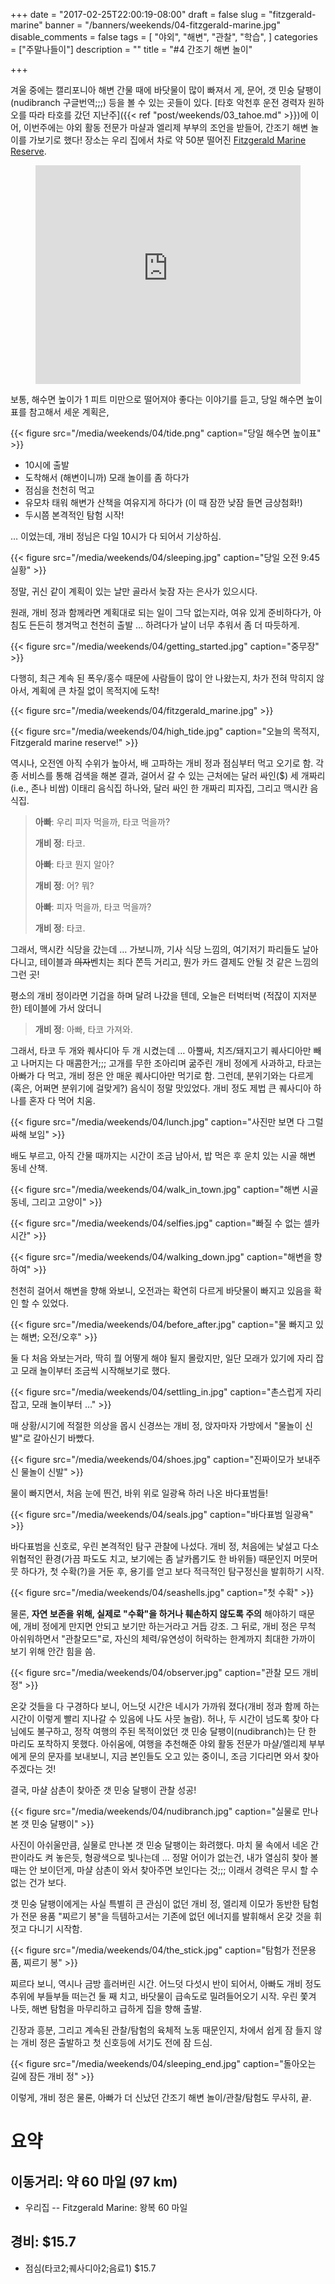 +++
date = "2017-02-25T22:00:19-08:00"
draft = false
slug = "fitzgerald-marine"
banner = "/banners/weekends/04-fitzgerald-marine.jpg"
disable_comments = false
tags = [
    "야외",
    "해변",
    "관찰",
    "학습",
]
categories = ["주말나들이"]
description = ""
title = "#4 간조기 해변 놀이"

+++

겨울 중에는 캘리포니아 해변 간물 때에 바닷물이 많이 빠져서 게, 문어,
갯 민숭 달팽이(nudibranch 구글번역;;;) 등을 볼 수 있는 곳들이 있다.
[타호 악천후 운전 경력자 원하오를 따라 타호를 갔던 지난주]({{< ref
"post/weekends/03_tahoe.md" >}})에 이어, 이번주에는 야외 활동 전문가
마샬과 엘리제 부부의 조언을 받들어, 간조기 해변 놀이를 가보기로 했다!
장소는 우리 집에서 차로 약 50분 떨어진 [Fitzgerald Marine
Reserve](http://www.fitzgeraldreserve.org).

<figure>
<iframe
src="https://www.google.com/maps/embed?pb=!1m18!1m12!1m3!1d3164.395207807116!2d-122.51680608431771!3d37.52218013442412!2m3!1f0!2f0!3f0!3m2!1i1024!2i768!4f13.1!3m3!1m2!1s0x808f71ed12147d11%3A0x5341f4fb95812297!2sFitzgerald+Marine+Reserve!5e0!3m2!1sen!2sus!4v1487985888182"
width="100%" height="350" frameborder="0" style="border:0"
allowfullscreen></iframe>
</figure>

보통, 해수면 높이가 1 피트 미만으로 떨어져야 좋다는 이야기를 듣고, 당일 해수면
높이표를 참고해서 세운 계획은,

{{< figure
  src="/media/weekends/04/tide.png"
  caption="당일 해수면 높이표" >}}

- 10시에 출발
- 도착해서 (해변이니까) 모래 놀이를 좀 하다가
- 점심을 천천히 먹고
- 유모차 태워 해변가 산책을 여유지게 하다가 (이 때 잠깐 낮잠 들면 금상첨화!)
- 두시쯤 본격적인 탐험 시작!

… 이었는데, 개비 정님은 다일 10시가 다 되어서 기상하심.

{{< figure
  src="/media/weekends/04/sleeping.jpg"
  caption="당일 오전 9:45 실황" >}}

정말, 귀신 같이 계획이 있는 날만 골라서 늦잠 자는 은사가 있으시다.

원래, 개비 정과 함께라면 계획대로 되는 일이 그닥 없는지라, 여유 있게
준비하다가, 아침도 든든히 챙겨먹고 천천히 출발 … 하려다가 날이 너무 추워서
좀 더 따듯하게.

{{< figure
  src="/media/weekends/04/getting_started.jpg"
  caption="중무장" >}}

다행히, 최근 계속 된 폭우/홍수 때문에 사람들이 많이 안 나왔는지, 차가 전혀
막히지 않아서, 계획에 큰 차질 없이 목적지에 도착!

{{< figure
  src="/media/weekends/04/fitzgerald_marine.jpg" >}}

{{< figure
  src="/media/weekends/04/high_tide.jpg"
  caption="오늘의 목적지, Fitzgerald marine reserve!" >}}

역시나, 오전엔 아직 수위가 높아서, 배 고파하는 개비 정과 점심부터 먹고 오기로
함. 각종 서비스를 통해 검색을 해본 결과, 걸어서 갈 수 있는 근처에는 달러
싸인($) 세 개짜리(i.e., 존나 비쌈) 이태리 음식집 하나와, 달러 싸인 한 개짜리
피자집, 그리고 맥시칸 음식집.

> **아빠**: 우리 피자 먹을까, 타코 먹을까?
>
> **개비 정**: 타코.
>
> **아빠**: 타코 뭔지 알아?
>
> **개비 정**: 어? 뭐?
>
> **아빠**: 피자 먹을까, 타코 먹을까?
>
> **개비 정**: 타코.

그래서, 맥시칸 식당을 갔는데 … 가보니까, 기사 식당 느낌의, 여기저기 파리들도
날아 다니고, 테이블과 ~~의자~~벤치는 죄다 쫀득 거리고, 뭔가 카드 결제도 안될 것
같은 느낌의 그런 곳!

평소의 개비 정이라면 기겁을 하며 달려 나갔을 텐데, 오늘은 터벅터벅 (적잖이
지저분한) 테이블에 가서 앉더니

> **개비 정**: 아빠, 타코 가져와.

그래서, 타코 두 개와 퀘사디아 두 개 시켰는데 … 아뿔싸, 치즈/돼지고기 퀘사디아만
빼고 나머지는 다 매콤한거;;;
고개를 무한 조아리며 굶주린 개비 정에게 사과하고, 타코는 아빠가 다 먹고, 개비
정은 안 매운 퀘사디아만 먹기로 함.
그런데, 분위기와는 다르게 (혹은, 어쩌면 분위기에 걸맞게?) 음식이 정말 맛있었다.
개비 정도 제법 큰 퀘사디아 하나를 혼자 다 먹어 치움.

{{< figure
  src="/media/weekends/04/lunch.jpg"
  caption="사진만 보면 다 그럴싸해 보임" >}}

배도 부르고, 아직 간물 때까지는 시간이 조금 남아서, 밥 먹은 후 운치 있는 시골
해변 동네 산책.

{{< figure
  src="/media/weekends/04/walk_in_town.jpg"
  caption="해변 시골 동네, 그리고 고양이" >}}


{{< figure
  src="/media/weekends/04/selfies.jpg"
  caption="빠질 수 없는 셀카 시간" >}}

{{< figure
  src="/media/weekends/04/walking_down.jpg"
  caption="해변을 향하여" >}}

천천히 걸어서 해변을 향해 와보니, 오전과는 확연히 다르게 바닷물이 빠지고 있음을
확인 할 수 있었다.

{{< figure
  src="/media/weekends/04/before_after.jpg"
  caption="물 빠지고 있는 해변; 오전/오후" >}}

둘 다 처음 와보는거라, 딱히 뭘 어떻게 해야 될지 몰랐지만, 일단 모래가 있기에
자리 잡고 모래 놀이부터 조금씩 시작해보기로 했다.

{{< figure
  src="/media/weekends/04/settling_in.jpg"
  caption="촌스럽게 자리 잡고, 모래 놀이부터 …" >}}

매 상황/시기에 적절한 의상을 몹시 신경쓰는 개비 정, 앉자마자 가방에서 "물놀이
신발"로 갈아신기 바빴다.

{{< figure
  src="/media/weekends/04/shoes.jpg"
  caption="진짜이모가 보내주신 물놀이 신발" >}}

물이 빠지면서, 처음 눈에 띈건, 바위 위로 일광욕 하러 나온 바다표범들!

{{< figure
  src="/media/weekends/04/seals.jpg"
  caption="바다표범 일광욕" >}}

바다표범을 신호로, 우린 본격적인 탐구 관찰에 나섰다. 개비 정, 처음에는
낯설고 다소 위협적인 환경(가끔 파도도 치고, 보기에는 좀 날카롭기도 한 바위들)
때문인지 머뭇머뭇 하다가, 첫 수확(?)을 거둔 후, 용기를 얻고 보다 적극적인
탐구정신을 발휘하기 시작.

{{< figure
  src="/media/weekends/04/seashells.jpg"
  caption="첫 수확" >}}

물론, **자연 보존을 위해, 실제로 "수확"을 하거나 훼손하지 않도록 주의** 해야하기
때문에, 개비 정에게 만지면 안되고 보기만 하는거라고 거듭 강조.
그 뒤로, 개비 정은 무척 아쉬워하면서 "관찰모드"로, 자신의 체력/유연성이
허락하는 한계까지 최대한 가까이 보기 위해 안간 힘을 씀.

{{< figure
  src="/media/weekends/04/observer.jpg"
  caption="관찰 모드 개비 정" >}}

온갖 것들을 다 구경하다 보니, 어느덧 시간은 네시가 가까워 졌다(개비 정과 함께
하는 시간이 이렇게 빨리 지나갈 수 있음에 나도 사뭇 놀람). 허나, 두 시간이
넘도록 찾아 다님에도 불구하고, 정작 여행의 주된 목적이었던 갯 민숭
달팽이(nudibranch)는 단 한 마리도 포착하지 못했다. 아쉬움에, 여행을 추천해준
야외 활동 전문가 마샬/엘리제 부부에게 문의 문자를 보내보니, 지금 본인들도 오고
있는 중이니, 조금 기다리면 와서 찾아주겠다는 것!

결국, 마샬 삼촌이 찾아준 갯 민숭 달팽이 관찰 성공!

{{< figure
  src="/media/weekends/04/nudibranch.jpg"
  caption="실물로 만나본 갯 민숭 달팽이" >}}

사진이 아쉬울만큼, 실물로 만나본 갯 민숭 달팽이는 화려했다.
마치 물 속에서 네온 간판이라도 켜 놓은듯, 형광색으로 빛나는데 … 정말 어이가
없는건, 내가 열심히 찾아 볼 때는 안 보이던게, 마샬 삼촌이 와서 찾아주면
보인다는 것;;; 이래서 경력은 무시 할 수 없는 건가 보다.

갯 민숭 달팽이에게는 사실 특별히 큰 관심이 없던  개비 정, 엘리제 이모가
동반한 탐험가 전문 용품 "찌르기 봉"을 득템하고서는 기존에 없던 에너지를
발휘해서 온갖 것을 휘젓고 다니기 시작함.

{{< figure
  src="/media/weekends/04/the_stick.jpg"
  caption="탐험가 전문용품, 찌르기 봉" >}}

찌르다 보니, 역시나 금방 흘러버린 시간. 어느덧 다섯시 반이 되어서, 아빠도 개비
정도 추위에 부들부들 떠는건 둘 째 치고, 바닷물이 급속도로 밀려들어오기 시작.
우린 쫓겨 나듯, 해변 탐험을 마무리하고 급하게 집을 향해 출발.

긴장과 흥분, 그리고 계속된 관찰/탐험의 육체적 노동 때문인지, 차에서 쉽게
잠 들지 않는 개비 정은 출발하고 첫 신호등에 서기도 전에 잠 드심.

{{< figure
  src="/media/weekends/04/sleeping_end.jpg"
  caption="돌아오는 길에 잠든 개비 정" >}}

이렇게, 개비 정은 물론, 아빠가 더 신났던 간조기 해변 놀이/관찰/탐험도 무사히,
끝.

# 요약

## 이동거리: 약 60 마일 (97 km)

- 우리집 -- Fitzgerald Marine: 왕복 60 마일

## 경비: $15.7

- 점심(타코2;퀘사디아2;음료1) $15.7
